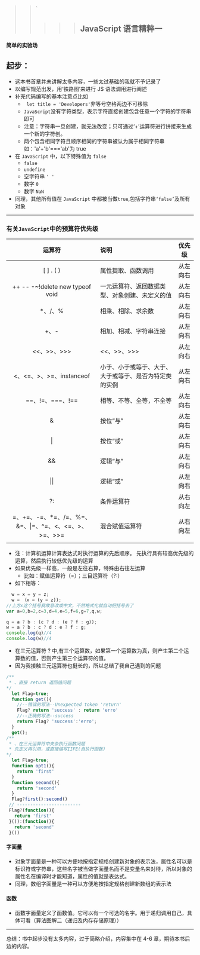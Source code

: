 > > `
> >
> > > > > ## JavaScript 语言精粹一

#### 简单的实验场

## 起步：

- 这本书首章并未讲解太多内容，一些太过基础的我就不予记录了
- 以编写规范出发，用‘铁路图’来进行 JS 语法调用进行阐述
- 补充代码编写的基本注意点比如
  - ` let title = 'Developers'`非等号空格两边不可移除
  - `JavaScript`没有字符类型，表示字符直接创建包含任意一个字符的字符串即可
  - 注意：字符串一旦创建，就无法改变；只可通过‘+’运算符进行拼接来生成一个新的字符创。
  - 两个包含相同字符且顺序相同的字符串被认为属于相同字符串如：'a'+'b'==='ab'为 true
- 在 `JavaScript` 中，以下特殊值为 `false`
  - `false`
  - `undefine`
  - 空字符串 `' '`
  - 数字 `0`
  - 数字 `NaN`
- 同理，其他所有值在 `JavaScript` 中都被当做`true`,包括字符串`‘false’`及所有对象

---

### 有关`JavaScript`中的预算符优先级

|                         运算符                         | 说明                                                   |  优先级  |
| :----------------------------------------------------: | :----------------------------------------------------- | :------: |
|                       [ ] . ( )                        | 属性提取、函数调用                                     | 从左向右 |
|            ++ -- -~!delete new typeof void             | 一元运算符、返回数据类型、对象创建、未定义的值         | 从左向右 |
|                        \*、/、%                        | 相乘、相除、求余数                                     | 从左向右 |
|                          +、-                          | 相加、相减、字符串连接                                 | 从左向右 |
|                      <<、>>、>>>                       | <<、>>、>>>                                            | 从左向右 |
|                <、<=、>、>=、instanceof                | 小于、小于或等于、大于、大于或等于、是否为特定类的实例 | 从左向右 |
|                    ==、!=、===、!==                    | 相等、不等、全等，不全等                               | 从左向右 |
|                           &                            | 按位“与”                                               | 从左向右 |
|                           \|                           | 按位“或”                                               | 从左向右 |
|                           &&                           | 逻辑“与”                                               | 从左向右 |
|                          \|\|                          | 逻辑“或”                                               | 从左向右 |
|                           ?:                           | 条件运算符                                             | 从右向左 |
| =、+=、-=、\*=、/=、%=、&=、\|=、^=、<、<=、>、>=、>>= | 混合赋值运算符                                         | 从右向左 |
|                                                        |                                                        |

- 注：计算机运算计算表达式时执行运算的先后顺序。 先执行具有较高优先级的运算，然后执行较低优先级的运算
- 如果优先级一样高，一般是左往右算，特殊由右往左运算
  - 比如：赋值运算符（=）；三目运算符（?:）
- 如下相等：

```javascript
  w = x = y = z;
  w = （x = (y = z));
//上方x这个括号我故意改成中文，不然格式化就自动把括号去了
var a=0,b=2,c=3,d=4,e=5,f=6,g=7,q,w;

q = a ? b : (c ? d : (e ? f : g));
w = a ? b : c ? d : e ? f : g;
console.log(q)//4
console.log(w)//4
```

- 在三元运算符 ? 中,有三个运算数，如果第一个运算数为真，则产生第二个运算数的值，否则产生第三个运算符的值。
- 因为我接触三元运算符也挺长的，所以总结了我自己遇到的问题

```javascript
/**
 * 、直接 return 返回值问题
*/
  let Flag=true;
  function get(){
    //--错误的写法--Unexpected token 'return'
    Flag? return 'success' : return 'erro'
    //--正确的写法--success
    return Flag? 'success':'erro';
  }
  get();
/**
 * 、在三元运算符中夹杂执行函数问题
 * 先定义再引用，或直接编写IIFE(自执行函数)
*/
  let Flag=true;
  function opt1(){
    return 'first'
  }
  function second(){
    return 'second'
  }
  Flag?first():second()
 // ------------------------
 Flag?(function(){
   return 'first'
 }()):(function(){
   return 'second'
 }())
```

#### 字面量

- 对象字面量是一种可以方便地按指定规格创建新对象的表示法，属性名可以是标识符或字符串，这些名字被当做字面量名而不是变量名来对待，所以对象的属性名在编译时才能知道，属性的值就是表达式。
- 同理，数组字面量是一种可以方便地按指定规格创建新数组的表示法

#### 函数

- 函数字面量定义了函数值。它可以有一个可选的名字。用于递归调用自己，具体可看（算法图解二（递归及内存存储原理））

---

总结：书中起步没有太多内容，过于简略介绍，内容集中在 4-6 章，期待本书后边的内容。

